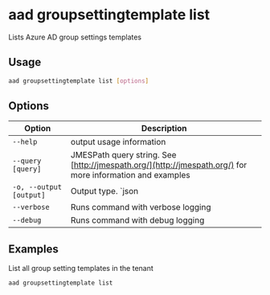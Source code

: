 # aad groupsettingtemplate list

Lists Azure AD group settings templates

## Usage

```sh
aad groupsettingtemplate list [options]
```

## Options

Option|Description
------|-----------
`--help`|output usage information
`--query [query]`|JMESPath query string. See [http://jmespath.org/](http://jmespath.org/) for more information and examples
`-o, --output [output]`|Output type. `json|text`. Default `text`
`--verbose`|Runs command with verbose logging
`--debug`|Runs command with debug logging

## Examples

List all group setting templates in the tenant

```sh
aad groupsettingtemplate list
```